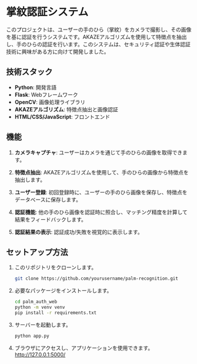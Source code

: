 # 掌紋認証システム

このプロジェクトは、ユーザーの手のひら（掌紋）をカメラで撮影し、その画像を基に認証を行うシステムです。AKAZEアルゴリズムを使用して特徴点を抽出し、手のひらの認証を行います。このシステムは、セキュリティ認証や生体認証技術に興味がある方に向けて開発しました。

## 技術スタック

- **Python**: 開発言語
- **Flask**: Webフレームワーク
- **OpenCV**: 画像処理ライブラリ
- **AKAZEアルゴリズム**: 特徴点抽出と画像認証
- **HTML/CSS/JavaScript**: フロントエンド

## 機能

1. **カメラキャプチャ**:
   ユーザーはカメラを通じて手のひらの画像を取得できます。
   
2. **特徴点抽出**:
   AKAZEアルゴリズムを使用して、手のひらの画像から特徴点を抽出します。

3. **ユーザー登録**:
   初回登録時に、ユーザーの手のひら画像を保存し、特徴点をデータベースに保存します。

4. **認証機能**:
   他の手のひら画像を認証時に照合し、マッチング精度を計算して結果をフィードバックします。

5. **認証結果の表示**:
   認証成功/失敗を視覚的に表示します。

## セットアップ方法

1. このリポジトリをクローンします。
   ```bash
   git clone https://github.com/yourusername/palm-recognition.git

2. 必要なパッケージをインストールします。
   ```bash
   cd palm_auth_web
   python -m venv venv
   pip install -r requirements.txt

3. サーバーを起動します。
   ```bash
   python app.py

4. ブラウザにアクセスし、アプリケーションを使用できます。
   http://127.0.0.1:5000/
